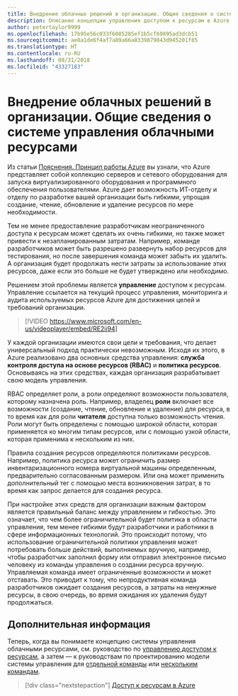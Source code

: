 ```yaml
---
title: Внедрение облачных решений в организации. Общие сведения о системе управления облачными ресурсами
description: Описание концепции управления доступом к ресурсам в Azure.
author: petertaylor9999
ms.openlocfilehash: 17b95e56c033f6085285ef1b5cf69895ad3dcb51
ms.sourcegitcommit: ae8a1de6f4af7a89a66a8339879843d945201f85
ms.translationtype: HT
ms.contentlocale: ru-RU
ms.lasthandoff: 08/31/2018
ms.locfileid: "43327183"
---
```

# <a name="enterprise-cloud-adoption-what-is-cloud-resource-governance"></a>Внедрение облачных решений в организации. Общие сведения о системе управления облачными ресурсами

Из статьи [Пояснения. Принцип работы Azure](what-is-azure.md) вы узнали, что Azure представляет собой коллекцию серверов и сетевого оборудования для запуска виртуализированного оборудования и программного обеспечения пользователями. Azure дает возможность ИТ-отделу и отделу по разработке вашей организации быть гибкими, упрощая создание, чтение, обновление и удаление ресурсов по мере необходимости.

Тем не менее предоставление разработчикам неограниченного доступа к ресурсам может сделать их очень гибкими, но также может привести к незапланированным затратам. Например, команде разработчиков может быть разрешено развернуть набор ресурсов для тестирования, но после завершения команда может забыть их удалить. А организация будет продолжать нести затраты за использование этих ресурсов, даже если это больше не будет утверждено или необходимо. 

Решением этой проблемы является **управление** доступом к ресурсам. Управление ссылается на текущий процесс управления, мониторинга и аудита используемых ресурсов Azure для достижения целей и требований организации. 

> [!VIDEO https://www.microsoft.com/en-us/videoplayer/embed/RE2ii94] 

У каждой организации имеются свои цели и требования, что делает универсальный подход практически невозможным. Исходя их этого, в Azure реализовано два основных средства управления: **служба контроля доступа на основе ресурсов (RBAC)** и **политика ресурсов**. Основываясь на этих средствах, каждая организация разрабатывает свою модель управления.

RBAC определяет роли, а роли определяют возможности пользователя, которому назначена роль. Например, владелец **роли** включает все возможности (создание, чтение, обновление и удаление) для ресурса, в то время как для роли **читателя** доступна только возможность чтения. Роли могут быть определены с помощью широкой области, которая применяется ко многим типам ресурсов, или с помощью узкой области, которая применима к нескольким из них. 

Правила создания ресурсов определяются политиками ресурсов. Например, политика ресурса может ограничить размер инвентаризационного номера виртуальной машины определенным, предварительно согласованным размером. Или она может применить дополнительный тег с помощью места возникновения затрат, в то время как запрос делается для создания ресурса. 

При настройке этих средств для организации важным фактором является правильный баланс между управлением и гибкостью. Это означает, что чем более ограничительной будет политика в области управления, тем менее гибкими будут разработчики и работники в сфере информационных технологий. Это происходит потому, что использование ограничительной политики управления может потребовать больше действий, выполняемых вручную, например, чтобы разработчик заполнил форму или отправил электронное письмо человеку из команды управления о создании ресурса вручную. Управляемая команда имеет ограниченные возможности и может отставать. Это приводит к тому, что непродуктивная команда разработчиков ожидает создания ресурсов, а затраты на ненужные ресурсы, в свою очередь, во время ожидания их удаления будут продолжаться.

## <a name="next-steps"></a>Дополнительная информация

Теперь, когда вы понимаете концепцию системы управления облачными ресурсами, см. руководство по [управлению доступом к ресурсам](azure-resource-access.md), а затем — к руководствам по проектированию модели системы управления для [отдельной команды](../governance/governance-single-team.md) или [нескольким командам](../governance/governance-multiple-teams.md).

> [!div class="nextstepaction"]
> [Доступ к ресурсам в Azure](azure-resource-access.md)